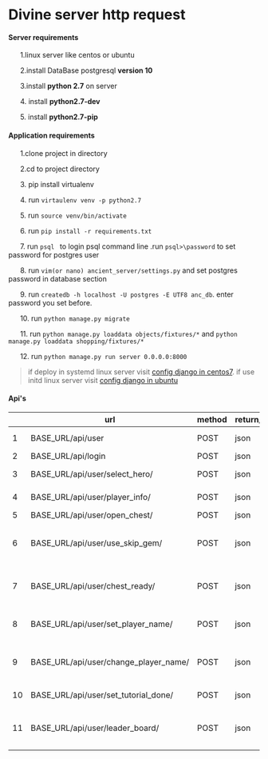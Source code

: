 # Divine server http request

#### Server requirements
&nbsp;&nbsp;&nbsp;&nbsp;&nbsp;&nbsp;1.linux server like centos  or ubuntu

&nbsp;&nbsp;&nbsp;&nbsp;&nbsp;&nbsp;2.install DataBase postgresql **version 10**

&nbsp;&nbsp;&nbsp;&nbsp;&nbsp;&nbsp;3.install **python 2.7** on server

&nbsp;&nbsp;&nbsp;&nbsp;&nbsp;&nbsp;4. install **python2.7-dev**

&nbsp;&nbsp;&nbsp;&nbsp;&nbsp;&nbsp;5. install **python2.7-pip**


#### Application requirements

&nbsp;&nbsp;&nbsp;&nbsp;&nbsp;&nbsp;1.clone project in directory

&nbsp;&nbsp;&nbsp;&nbsp;&nbsp;&nbsp;2.cd to project directory

&nbsp;&nbsp;&nbsp;&nbsp;&nbsp;&nbsp;3. pip install virtualenv

&nbsp;&nbsp;&nbsp;&nbsp;&nbsp;&nbsp;4. run ```virtaulenv venv -p python2.7```

&nbsp;&nbsp;&nbsp;&nbsp;&nbsp;&nbsp;5. run ```source venv/bin/activate```

&nbsp;&nbsp;&nbsp;&nbsp;&nbsp;&nbsp;6. run ```pip install -r requirements.txt```

&nbsp;&nbsp;&nbsp;&nbsp;&nbsp;&nbsp;7. run ```psql ``` to login psql command line .run ```psql>\password``` to set password for postgres user

&nbsp;&nbsp;&nbsp;&nbsp;&nbsp;&nbsp;8. run ```vim(or nano) ancient_server/settings.py``` and set postgres password in database section

&nbsp;&nbsp;&nbsp;&nbsp;&nbsp;&nbsp;9. run ```createdb -h localhost -U postgres -E UTF8 anc_db```. enter password you set before.

&nbsp;&nbsp;&nbsp;&nbsp;&nbsp;&nbsp;10. run ```python manage.py migrate```

&nbsp;&nbsp;&nbsp;&nbsp;&nbsp;&nbsp;11. run ```python manage.py loaddata objects/fixtures/*``` and ```python manage.py loaddata shopping/fixtures/*```
 
&nbsp;&nbsp;&nbsp;&nbsp;&nbsp;&nbsp;12. run ```python manage.py run server 0.0.0.0:8000``` 

> if deploy in systemd linux server visit [config django in centos7](https://www.digitalocean.com/community/tutorials/how-to-set-up-django-with-postgres-nginx-and-gunicorn-on-centos-7). if use
initd linux server visit [config django in ubuntu](https://www.digitalocean.com/community/tutorials/how-to-set-up-django-with-postgres-nginx-and-gunicorn-on-ubuntu-16-04)

 

#### Api's

|    | url                                   |method|return/format|description                            |
|----|---------------------------------------|------|-------------|---------------------------------------|
| 1  |BASE_URL/api/user                      |POST  |json         |create player                          |
| 2  |BASE_URL/api/login                     |POST  |json         |login player                           |
| 3  |BASE_URL/api/user/select_hero/         |POST  |json         |select hero for player                 |
| 4  |BASE_URL/api/user/player_info/         |POST  |json         |fetch user data                        |
| 5  |BASE_URL/api/user/open_chest/          |POST  |json         |open chest                             |
| 6  |BASE_URL/api/user/use_skip_gem/        |POST  |json         |skip remaining time for open chest     |
| 7  |BASE_URL/api/user/chest_ready/         |POST  |json         |open chest and use items in chest      |
| 8  |BASE_URL/api/user/set_player_name/     |POST  |json         |set player name for first time         |
| 9  |BASE_URL/api/user/change_player_name/  |POST  |json         |change player name for for second      |
| 10 |BASE_URL/api/user/set_tutorial_done/   |POST  |json         |set tutorial done                      |
| 11 |BASE_URL/api/user/leader_board/        |POST  |json         |show leaderboard if user join to league|



